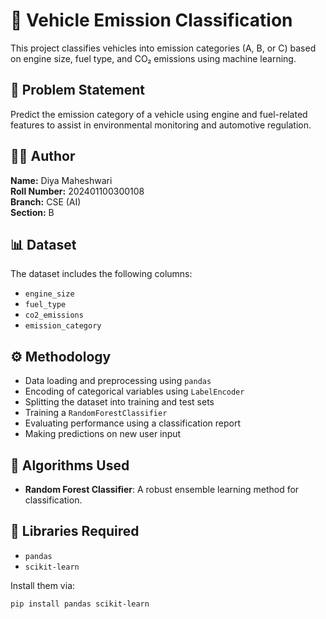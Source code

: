 # 🚗 Vehicle Emission Classification

This project classifies vehicles into emission categories (A, B, or C) based on engine size, fuel type, and CO₂ emissions using machine learning.

## 📌 Problem Statement
Predict the emission category of a vehicle using engine and fuel-related features to assist in environmental monitoring and automotive regulation.

## 👩‍💻 Author
**Name:** Diya Maheshwari  
**Roll Number:** 202401100300108  
**Branch:** CSE (AI)  
**Section:** B

## 📊 Dataset
The dataset includes the following columns:
- `engine_size`
- `fuel_type`
- `co2_emissions`
- `emission_category`

## ⚙️ Methodology
- Data loading and preprocessing using `pandas`
- Encoding of categorical variables using `LabelEncoder`
- Splitting the dataset into training and test sets
- Training a `RandomForestClassifier`
- Evaluating performance using a classification report
- Making predictions on new user input

## 🧠 Algorithms Used
- **Random Forest Classifier**: A robust ensemble learning method for classification.

## 💾 Libraries Required
- `pandas`
- `scikit-learn`

Install them via:
```bash
pip install pandas scikit-learn
